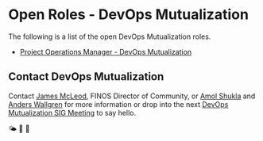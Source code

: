 # Open Roles - DevOps Mutualization

The following is a list of the open DevOps Mutualization roles.

* [Project Operations Manager - DevOps Mutualization](project-operations-manager.md)

## Contact DevOps Mutualization

Contact [James McLeod](james@finos.org), FINOS Director of Community, or [Amol Shukla](amol.shukla@morganstanley.com) and [Anders Wallgren](awallgren@cloudbees.com) for more information or drop into the next [DevOps Mutualization SIG Meeting](https://github.com/finos/devops-mutualization/issues?q=label%3Ameeting+) to say hello.

🌤 🚀 🤖